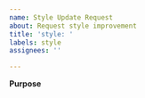 ```yaml
---
name: Style Update Request
about: Request style improvement
title: 'style: '
labels: style
assignees: ''

---
```


**Purpose**
<!-- Where do you need a style modification (please explain) ? -->
